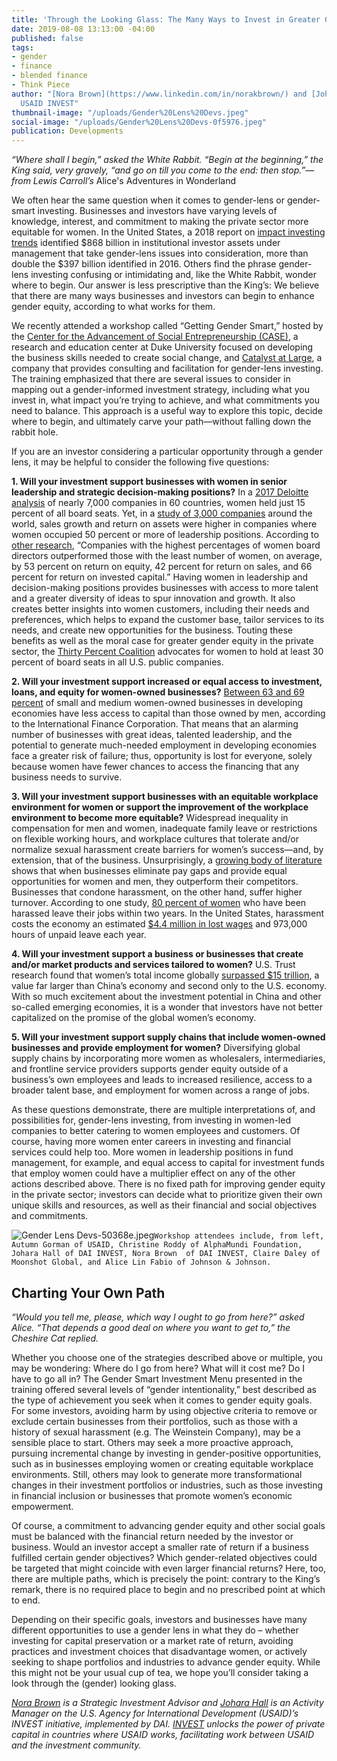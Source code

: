 ```yaml
---
title: 'Through the Looking Glass: The Many Ways to Invest in Greater Gender Equity'
date: 2019-08-08 13:13:00 -04:00
published: false
tags:
- gender
- finance
- blended finance
- Think Piece
author: "[Nora Brown](https://www.linkedin.com/in/norakbrown/) and [Johara Hall](https://www.linkedin.com/in/johara-hall-bb9a7b34/),
  USAID INVEST"
thumbnail-image: "/uploads/Gender%20Lens%20Devs.jpeg"
social-image: "/uploads/Gender%20Lens%20Devs-0f5976.jpeg"
publication: Developments
---
```


*“Where shall I begin,” asked the White Rabbit. “Begin at the beginning,” the King said, very gravely, “and go on till you come to the end: then stop.”—from Lewis Carroll’s* Alice's Adventures in Wonderland 

We often hear the same question when it comes to gender-lens or gender-smart investing. Businesses and investors have varying levels of knowledge, interest, and commitment to making the private sector more equitable for women. In the United States, a 2018 report on [impact investing trends](https://www.ussif.org/trends) identified $868 billion in institutional investor assets under management that take gender-lens issues into consideration, more than double the $397 billion identified in 2016. Others find the phrase gender-lens investing confusing or intimidating and, like the White Rabbit, wonder where to begin. Our answer is less prescriptive than the King’s: We believe that there are many ways businesses and investors can begin to enhance gender equity, according to what works for them.






We recently attended a workshop called “Getting Gender Smart,” hosted by the [Center for the Advancement of Social Entrepreneurship (CASE)](https://centers.fuqua.duke.edu/case/), a research and education center at Duke University focused on developing the business skills needed to create social change, and [Catalyst at Large](http://www.catalystatlarge.com/), a company that provides consulting and facilitation for gender-lens investing. The training emphasized that there are several issues to consider in mapping out a gender-informed investment strategy, including what you invest in, what impact you’re trying to achieve, and what commitments you need to balance. This approach is a useful way to explore this topic, decide where to begin, and ultimately carve your path—without falling down the rabbit hole.

If you are an investor considering a particular opportunity through a gender lens, it may be helpful to consider the following five questions:

**1. Will your investment support businesses with women in senior leadership and strategic decision-making positions?** In a [2017 Deloitte analysis](https://www2.deloitte.com/global/en/pages/risk/articles/women-in-the-boardroom5th-edition.html) of nearly 7,000 companies in 60 countries, women held just 15 percent of all board seats. Yet, in a [study of 3,000 companies](https://www.prnewswire.com/news-releases/credit-suisse-research-institute-releases-the-cs-gender-3000-the-reward-for-change-report-analyzing-the-impact-of-female-representation-in-boardrooms-and-senior-management-300332558.html) around the world, sales growth and return on assets were higher in companies where women occupied 50 percent or more of leadership positions. According to [other research](https://money.usnews.com/investing/investing-101/articles/2018-03-22/invest-in-gender-equality-for-strong-portfolios), “Companies with the highest percentages of women board directors outperformed those with the least number of women, on average, by 53 percent on return on equity, 42 percent for return on sales, and 66 percent for return on invested capital.” Having women in leadership and decision-making positions provides businesses with access to more talent and a greater diversity of ideas to spur innovation and growth. It also creates better insights into women customers, including their needs and preferences, which helps to expand the customer base, tailor services to its needs, and create new opportunities for the business. Touting these benefits as well as the moral case for greater gender equity in the private sector, the [Thirty Percent Coalition](https://www.30percentcoalition.org/) advocates for women to hold at least 30 percent of board seats in all U.S. public companies.

**2. Will your investment support increased or equal access to investment, loans, and equity for women-owned businesses?** [Between 63 and 69 percent](https://money.usnews.com/investing/investing-101/articles/2018-03-22/invest-in-gender-equality-for-strong-portfolios) of small and medium women-owned businesses in developing economies have less access to capital than those owned by men, according to the International Finance Corporation. That means that an alarming number of businesses with great ideas, talented leadership, and the potential to generate much-needed employment in developing economies face a greater risk of failure; thus, opportunity is lost for everyone, solely because women have fewer chances to access the financing that any business needs to survive.

**3. Will your investment support businesses with an equitable workplace environment for women or support the improvement of the workplace environment to become more equitable?** Widespread inequality in compensation for men and women, inadequate family leave or restrictions on flexible working hours, and workplace cultures that tolerate and/or normalize sexual harassment create barriers for women’s success—and, by extension, that of the business. Unsurprisingly, a [growing body of literature](https://paxworld.com/the-investment-case-for-gender-equality/) shows that when businesses eliminate pay gaps and provide equal opportunities for women and men, they outperform their competitors. Businesses that condone harassment, on the other hand, suffer higher turnover. According to one study, [80 percent of women](https://journals.sagepub.com/doi/full/10.1177/0891243217704631) who have been harassed leave their jobs within two years. In the United States, harassment costs the economy an estimated [$4.4 million in lost wages](https://paxworld.com/the-investment-case-for-gender-equality/) and 973,000 hours of unpaid leave each year.

**4. Will your investment support a business or businesses that create and/or market products and services tailored to women?** U.S. Trust research found that women’s total income globally [surpassed $15 trillion](https://www.businessinsider.com/women-could-be-the-next-global-growth-engine-2015-10), a value far larger than China’s economy and second only to the U.S. economy. With so much excitement about the investment potential in China and other so-called emerging economies, it is a wonder that investors have not better capitalized on the promise of the global women’s economy. 

**5. Will your investment support supply chains that include women-owned businesses and provide employment for women?** Diversifying global supply chains by incorporating more women as wholesalers, intermediaries, and frontline service providers supports gender equity outside of a business’s own employees and leads to increased resilience, access to a broader talent base, and employment for women across a range of jobs.

As these questions demonstrate, there are multiple interpretations of, and possibilities for, gender-lens investing, from investing in women-led companies to better catering to women employees and customers. Of course, having more women enter careers in investing and financial services could help too. More women in leadership positions in fund management, for example, and equal access to capital for investment funds that employ women could have a multiplier effect on any of the other actions described above. There is no fixed path for improving gender equity in the private sector; investors can decide what to prioritize given their own unique skills and resources, as well as their financial and social objectives and commitments.

![Gender Lens Devs-50368e.jpeg](/uploads/Gender%20Lens%20Devs-50368e.jpeg)`Workshop attendees include, from left, Autumn Gorman of USAID, Christine Roddy of AlphaMundi Foundation, Johara Hall of DAI INVEST, Nora Brown 
of DAI INVEST, Claire Daley of Moonshot Global, and Alice Lin Fabio of Johnson & Johnson.`

## Charting Your Own Path

*“Would you tell me, please, which way I ought to go from here?” asked Alice. “That depends a good deal on where you want to get to,” the Cheshire Cat replied.*

Whether you choose one of the strategies described above or multiple, you may be wondering: Where do I go from here? What will it cost me? Do I have to go all in? The Gender Smart Investment Menu presented in the training offered several levels of “gender intentionality,” best described as the type of achievement you seek when it comes to gender equity goals. For some investors, avoiding harm by using objective criteria to remove or exclude certain businesses from their portfolios, such as those with a history of sexual harassment (e.g. The Weinstein Company), may be a sensible place to start. Others may seek a more proactive approach, pursuing incremental change by investing in gender-positive opportunities, such as in businesses employing women or creating equitable workplace environments. Still, others may look to generate more transformational changes in their investment portfolios or industries, such as those investing in financial inclusion or businesses that promote women’s economic empowerment.

Of course, a commitment to advancing gender equity and other social goals must be balanced with the financial return needed by the investor or business. Would an investor accept a smaller rate of return if a business fulfilled certain gender objectives? Which gender-related objectives could be targeted that might coincide with even larger financial returns? Here, too, there are multiple paths, which is precisely the point: contrary to the King’s remark, there is no required place to begin and no prescribed point at which to end.

Depending on their specific goals, investors and businesses have many different opportunities to use a gender lens in what they do – whether investing for capital preservation or a market rate of return, avoiding practices and investment choices that disadvantage women, or actively seeking to shape portfolios and industries to advance gender equity. While this might not be your usual cup of tea, we hope you’ll consider taking a look through the (gender) looking glass.

*[Nora Brown](https://www.linkedin.com/in/norakbrown/) is a Strategic Investment Advisor and [Johara Hall](https://www.linkedin.com/in/johara-hall-bb9a7b34/) is an Activity Manager on the U.S. Agency for International Development (USAID)’s INVEST initiative, implemented by DAI. [INVEST](www.usaid.gov/INVEST) unlocks the power of private capital in countries where USAID works, facilitating work between USAID and the investment community.*